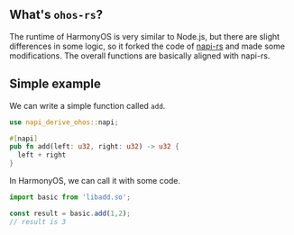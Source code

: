 ## What's `ohos-rs`?

The runtime of HarmonyOS is very similar to Node.js, but there are slight differences in some logic, so it forked the code of [napi-rs](https://github.com/napi-rs/napi-rs) and made some modifications. The overall functions are basically aligned with napi-rs.


## Simple example

We can write a simple function called `add`.

```rs
use napi_derive_ohos::napi;

#[napi]
pub fn add(left: u32, right: u32) -> u32 {
  left + right
}
```


In HarmonyOS, we can call it with some code.

```ts
import basic from 'libadd.so';

const result = basic.add(1,2);
// result is 3
```
